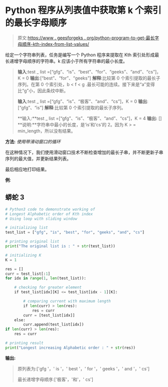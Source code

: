 # Python 程序从列表值中获取第 k 个索引的最长字母顺序

> 原文:[https://www . geesforgeks . org/python-program-to-get-最长字母顺序-kth-index-from-list-values/](https://www.geeksforgeeks.org/python-program-to-get-the-longest-alphabetic-order-of-kth-index-from-list-values/)

给定一个字符串列表，任务是编写一个 Python 程序来提取在 Kth 索引处形成最长递增字母顺序的字符串。k 应该小于所有字符串的最小长度。

> **输入**:test _ list =[“gfg”、“is”、“best”、“for”、“geeks”、“and”、“cs”]，K = 0
> **输出**:[“best”、“for”、“geeks”]
> **解释**:比较第 0 个索引提取的最长子序列。在第 0 个索引处，b < f < g .最长可能的连续。接下来是“a”变得比“g”小，因此条纹中断。
> 
> **输入**:test _ list =[“gfg”、“is”、“极客”、“and”、“cs”]，K = 0
> **输出**:[“gfg”、“is”]
> **解释**:比较第 0 个索引提取的最长子序列。
> 
> **输入:**test _ list =[“gfg”、“is”、“极客”、“and”、“cs”]，K = 4
> **输出:** []
> **说明:**字符串中最小的长度，是‘is’和‘cs’的 2。因为 K > = min_length，所以没有结果。

**方法:** *使用带滑动窗口的循环*

在这种情况下，我们使用滑动窗口技术不断检查增加的最长子串，并不断更新子串序列的最大值，并更新结果列表。

最后相应地打印结果。

**例**:

## 蟒蛇 3

```py
# Python3 code to demonstrate working of
# Longest Alphabetic order of Kth index
# Using loop with sliding window

# initializing list
test_list = ["gfg", "is", "best", "for", "geeks", "and", "cs"]

# printing original list
print("The original list is : " + str(test_list))

# initializing K
K = 1

res = []
curr = test_list[:1]
for idx in range(1, len(test_list)):

    # checking for greater element
    if test_list[idx][K] <= test_list[idx - 1][K]:

        # comparing current with maximum length
        if len(curr) > len(res):
            res = curr
        curr = [test_list[idx]]
    else:
        curr.append(test_list[idx])
if len(curr) > len(res):
    res = curr

# printing result
print("Longest increasing Alphabetic order : " + str(res))
```

**输出:**

> 原列表为:['gfg '，' is '，' best '，' for '，' geeks '，' and '，' cs']
> 
> 最长递增字母顺序:['极客'，'和'，' cs']